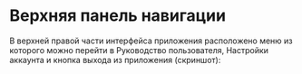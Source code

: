 # Верхняя панель навигации

В верхней правой части интерфейса приложения расположено меню из которого можно перейти в Руководство пользователя, Настройки аккаунта и кнопка выхода из приложения (скриншот):